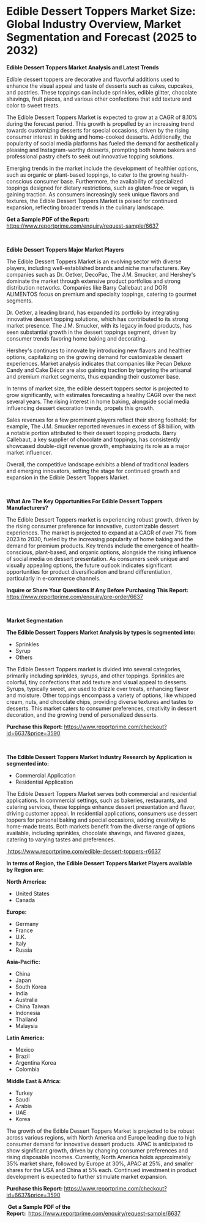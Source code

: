 <p><h1>Edible Dessert Toppers Market Size: Global Industry Overview, Market Segmentation and Forecast (2025 to 2032)</h1></p><p><strong>Edible Dessert Toppers Market Analysis and Latest Trends</strong></p>
<p><p>Edible dessert toppers are decorative and flavorful additions used to enhance the visual appeal and taste of desserts such as cakes, cupcakes, and pastries. These toppings can include sprinkles, edible glitter, chocolate shavings, fruit pieces, and various other confections that add texture and color to sweet treats.</p><p>The Edible Dessert Toppers Market is expected to grow at a CAGR of 8.10% during the forecast period. This growth is propelled by an increasing trend towards customizing desserts for special occasions, driven by the rising consumer interest in baking and home-cooked desserts. Additionally, the popularity of social media platforms has fueled the demand for aesthetically pleasing and Instagram-worthy desserts, prompting both home bakers and professional pastry chefs to seek out innovative topping solutions.</p><p>Emerging trends in the market include the development of healthier options, such as organic or plant-based toppings, to cater to the growing health-conscious consumer base. Furthermore, the availability of specialized toppings designed for dietary restrictions, such as gluten-free or vegan, is gaining traction. As consumers increasingly seek unique flavors and textures, the Edible Dessert Toppers Market is poised for continued expansion, reflecting broader trends in the culinary landscape.</p></p>
<p><strong>Get a Sample PDF of the Report:&nbsp;</strong> <a href="https://www.reportprime.com/enquiry/request-sample/6637?utm_campaign=4557&utm_medium=2&utm_source=Github&utm_content=ia&utm_term=16052025&utm_id=edible-dessert-toppers">https://www.reportprime.com/enquiry/request-sample/6637</a></p>
<p>&nbsp;</p>
<p><strong>Edible Dessert Toppers Major Market Players</strong></p>
<p><p>The Edible Dessert Toppers Market is an evolving sector with diverse players, including well-established brands and niche manufacturers. Key companies such as Dr. Oetker, DecoPac, The J.M. Smucker, and Hershey's dominate the market through extensive product portfolios and strong distribution networks. Companies like Barry Callebaut and DORI ALIMENTOS focus on premium and specialty toppings, catering to gourmet segments.</p><p>Dr. Oetker, a leading brand, has expanded its portfolio by integrating innovative dessert topping solutions, which has contributed to its strong market presence. The J.M. Smucker, with its legacy in food products, has seen substantial growth in the dessert toppings segment, driven by consumer trends favoring home baking and decorating.</p><p>Hershey's continues to innovate by introducing new flavors and healthier options, capitalizing on the growing demand for customizable dessert experiences. Market analysis indicates that companies like Pecan Deluxe Candy and Cake Décor are also gaining traction by targeting the artisanal and premium market segments, thus expanding their customer base.</p><p>In terms of market size, the edible dessert toppers sector is projected to grow significantly, with estimates forecasting a healthy CAGR over the next several years. The rising interest in home baking, alongside social media influencing dessert decoration trends, propels this growth.</p><p>Sales revenues for a few prominent players reflect their strong foothold; for example, The J.M. Smucker reported revenues in excess of $8 billion, with a notable portion attributed to their dessert topping products. Barry Callebaut, a key supplier of chocolate and toppings, has consistently showcased double-digit revenue growth, emphasizing its role as a major market influencer.</p><p>Overall, the competitive landscape exhibits a blend of traditional leaders and emerging innovators, setting the stage for continued growth and expansion in the Edible Dessert Toppers Market.</p></p>
<p>&nbsp;</p>
<p><strong>What Are The Key Opportunities For Edible Dessert Toppers Manufacturers?</strong></p>
<p><p>The Edible Dessert Toppers market is experiencing robust growth, driven by the rising consumer preference for innovative, customizable dessert experiences. The market is projected to expand at a CAGR of over 7% from 2023 to 2030, fueled by the increasing popularity of home baking and the demand for premium products. Key trends include the emergence of health-conscious, plant-based, and organic options, alongside the rising influence of social media on dessert presentation. As consumers seek unique and visually appealing options, the future outlook indicates significant opportunities for product diversification and brand differentiation, particularly in e-commerce channels.</p></p>
<p><strong>Inquire or Share Your Questions If Any Before Purchasing This Report:</strong> <a href="https://www.reportprime.com/enquiry/pre-order/6637?utm_campaign=4557&utm_medium=2&utm_source=Github&utm_content=ia&utm_term=16052025&utm_id=edible-dessert-toppers">https://www.reportprime.com/enquiry/pre-order/6637</a></p>
<p>&nbsp;</p>
<p><strong>Market Segmentation</strong></p>
<p><strong>The Edible Dessert Toppers Market Analysis by types is segmented into:</strong></p>
<p><ul><li>Sprinkles</li><li>Syrup</li><li>Others</li></ul></p>
<p><p>The Edible Dessert Toppers market is divided into several categories, primarily including sprinkles, syrups, and other toppings. Sprinkles are colorful, tiny confections that add texture and visual appeal to desserts. Syrups, typically sweet, are used to drizzle over treats, enhancing flavor and moisture. Other toppings encompass a variety of options, like whipped cream, nuts, and chocolate chips, providing diverse textures and tastes to desserts. This market caters to consumer preferences, creativity in dessert decoration, and the growing trend of personalized desserts.</p></p>
<p><strong>Purchase this Report:&nbsp;</strong><a href="https://www.reportprime.com/checkout?id=6637&price=3590&utm_campaign=4557&utm_medium=2&utm_source=Github&utm_content=ia&utm_term=16052025&utm_id=edible-dessert-toppers">https://www.reportprime.com/checkout?id=6637&price=3590</a></p>
<p>&nbsp;</p>
<p><strong>The Edible Dessert Toppers Market Industry Research by Application is segmented into:</strong></p>
<p><ul><li>Commercial Application</li><li>Residential Application</li></ul></p>
<p><p>The Edible Dessert Toppers Market serves both commercial and residential applications. In commercial settings, such as bakeries, restaurants, and catering services, these toppings enhance dessert presentation and flavor, driving customer appeal. In residential applications, consumers use dessert toppers for personal baking and special occasions, adding creativity to home-made treats. Both markets benefit from the diverse range of options available, including sprinkles, chocolate shavings, and flavored glazes, catering to varying tastes and preferences.</p></p>
<p><a href="https://www.reportprime.com/edible-dessert-toppers-r6637?utm_campaign=4557&utm_medium=2&utm_source=Github&utm_content=ia&utm_term=16052025&utm_id=edible-dessert-toppers">&nbsp;https://www.reportprime.com/edible-dessert-toppers-r6637</a></p>
<p><strong>In terms of Region, the Edible Dessert Toppers Market Players available by Region are:</strong></p>
<p>
    <p> <strong> North America: </strong>
        <ul>
            <li>United States</li>
            <li>Canada</li>
        </ul>
        </p> 
    <p> <strong> Europe: </strong>
        <ul>
            <li>Germany</li>
            <li>France</li>
            <li>U.K.</li>
            <li>Italy</li>
            <li>Russia</li>
        </ul>
        </p> 
    <p> <strong> Asia-Pacific: </strong>
        <ul>
            <li>China</li>
            <li>Japan</li>
            <li>South Korea</li>
            <li>India</li>
            <li>Australia</li>
            <li>China Taiwan</li>
            <li>Indonesia</li>
            <li>Thailand</li>
            <li>Malaysia</li>
        </ul>
        </p> 
    <p> <strong> Latin America: </strong>
        <ul>
            <li>Mexico</li>
            <li>Brazil</li>
            <li>Argentina Korea</li>
            <li>Colombia</li>
        </ul>
        </p> 
    <p> <strong> Middle East & Africa: </strong>
        <ul>
            <li>Turkey</li>
            <li>Saudi</li>
            <li>Arabia</li>
            <li>UAE</li>
            <li>Korea</li>
        </ul>
    </p>
    </p>
<p><p>The growth of the Edible Dessert Toppers Market is projected to be robust across various regions, with North America and Europe leading due to high consumer demand for innovative dessert products. APAC is anticipated to show significant growth, driven by changing consumer preferences and rising disposable incomes. Currently, North America holds approximately 35% market share, followed by Europe at 30%, APAC at 25%, and smaller shares for the USA and China at 5% each. Continued investment in product development is expected to further stimulate market expansion.</p></p>
<p><strong>Purchase this Report: </strong><a href="https://www.reportprime.com/checkout?id=6637&price=3590&utm_campaign=4557&utm_medium=2&utm_source=Github&utm_content=ia&utm_term=16052025&utm_id=edible-dessert-toppers">https://www.reportprime.com/checkout?id=6637&price=3590</a></p>
<p>&nbsp;<strong>Get a Sample PDF of the Report:&nbsp;&nbsp;</strong><a href="https://www.reportprime.com/enquiry/request-sample/6637?utm_campaign=4557&utm_medium=2&utm_source=Github&utm_content=ia&utm_term=16052025&utm_id=edible-dessert-toppers">https://www.reportprime.com/enquiry/request-sample/6637</a></p>
<p><strong></strong></p>
<p><p></p><p></p><p></p></p>
